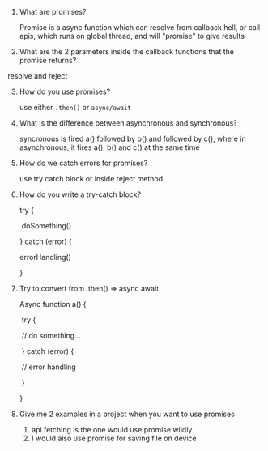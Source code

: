 1. What are promises?

   Promise is a async function which can resolve from callback hell, or call apis, which runs on global thread, and will "promise" to give results

2. What are the 2 parameters inside the callback functions that the promise returns?

  resolve and reject

3. How do you use promises?

   use either `.then()` or `async/await`

4. What is the difference between asynchronous and synchronous?

   syncronous is fired a() followed by b() and followed by c(), where in asynchronous, it fires a(), b() and c() at the same time

5. How do we catch errors for promises?

   use try catch block or inside reject method

6. How do you write a try-catch block?

   try {

   ​	doSomething()

   } catch (error) {

     errorHandling()

   }

7. Try to convert from .then() =&gt; async await

   Async function a() {

   ​	try {

   ​		// do something...

   ​	} catch (error) {

   ​		// error handling 

   ​	}

   }

8. Give me 2 examples in a project when you want to use promises

   1. api fetching is the one would use promise wildly
   2. I would also use promise for saving file on device